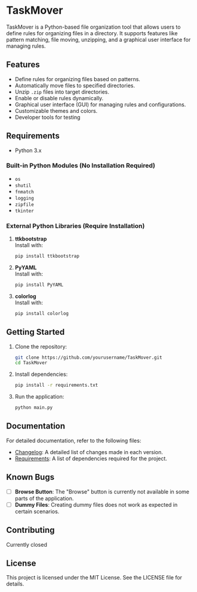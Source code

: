 # TaskMover
TaskMover is a Python-based file organization tool that allows users to define rules for organizing files in a directory. It supports features like pattern matching, file moving, unzipping, and a graphical user interface for managing rules.

## Features
- Define rules for organizing files based on patterns.
- Automatically move files to specified directories.
- Unzip `.zip` files into target directories.
- Enable or disable rules dynamically.
- Graphical user interface (GUI) for managing rules and configurations.
- Customizable themes and colors.
- Developer tools for testing


## Requirements
- Python 3.x

### Built-in Python Modules (No Installation Required)
- `os`
- `shutil`
- `fnmatch`
- `logging`
- `zipfile`
- `tkinter`

### External Python Libraries (Require Installation)
1. **ttkbootstrap**  
   Install with:
   ```bash
   pip install ttkbootstrap
   ```
2. **PyYAML**  
   Install with:
   ```bash
   pip install PyYAML
   ```
3. **colorlog**  
   Install with:
   ```bash
   pip install colorlog
   ```

## Getting Started
1. Clone the repository:
   ```bash
   git clone https://github.com/yourusername/TaskMover.git
   cd TaskMover
   ```

2. Install dependencies:
   ```bash
   pip install -r requirements.txt
   ```

3. Run the application:
   ```bash
   python main.py
   ```

## Documentation
For detailed documentation, refer to the following files:
- [Changelog](./CHANGELOG.md): A detailed list of changes made in each version.
- [Requirements](./requirements.txt): A list of dependencies required for the project.

## Known Bugs
- [ ] **Browse Button**: The "Browse" button is currently not available in some parts of the application.
- [ ] **Dummy Files**: Creating dummy files does not work as expected in certain scenarios.

## Contributing
Currently closed

## License
This project is licensed under the MIT License. See the LICENSE file for details.